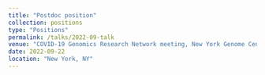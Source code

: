 ```yaml
---
title: "Postdoc position"
collection: positions
type: "Positions"
permalink: /talks/2022-09-talk
venue: "COVID-19 Genomics Research Network meeting, New York Genome Center"
date: 2022-09-22
location: "New York, NY"
---
```

